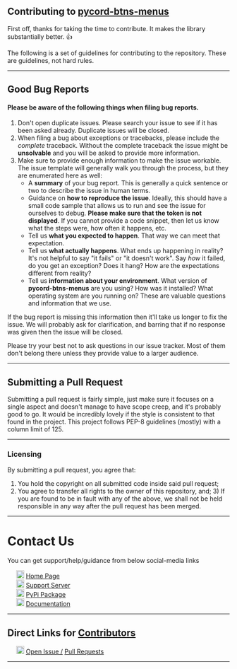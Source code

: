 ## Contributing to <u>pycord-btns-menus</u>

First off, thanks for taking the time to contribute. It makes the library substantially better. :+1:

The following is a set of guidelines for contributing to the repository. These are guidelines, not hard rules.

<hr/>

## Good Bug Reports

#### Please be aware of the following things when filing bug reports.

1. Don't open duplicate issues. Please search your issue to see if it has been asked already. Duplicate issues will be
   closed.
2. When filing a bug about exceptions or tracebacks, please include the *complete* traceback. Without the complete
   traceback the issue might be **unsolvable** and you will be asked to provide more information.
3. Make sure to provide enough information to make the issue workable. The issue template will generally walk you
   through the process, but they are enumerated here as well:
    - A **summary** of your bug report. This is generally a quick sentence or two to describe the issue in human terms.
    - Guidance on **how to reproduce the issue**. Ideally, this should have a small code sample that allows us to run
      and see the issue for ourselves to debug. **Please make sure that the token is not displayed**. If you cannot
      provide a code snippet, then let us know what the steps were, how often it happens, etc.
    - Tell us **what you expected to happen**. That way we can meet that expectation.
    - Tell us **what actually happens**. What ends up happening in reality? It's not helpful to say "it fails" or "it
      doesn't work". Say *how* it failed, do you get an exception? Does it hang? How are the expectations different from
      reality?
    - Tell us **information about your environment**. What version of **pycord-btns-menus** are you using? How was it
      installed? What operating system are you running on? These are valuable questions and information that we use.

If the bug report is missing this information then it'll take us longer to fix the issue. We will probably ask for
clarification, and barring that if no response was given then the issue will be closed.

Please try your best not to ask questions in our issue tracker. Most of them don't belong there unless they provide
value to a larger audience.

<hr/>

## Submitting a Pull Request

Submitting a pull request is fairly simple, just make sure it focuses on a single aspect and doesn't manage to have
scope creep, and it's probably good to go. It would be incredibly lovely if the style is consistent to that found in the
project. This project follows PEP-8 guidelines (mostly) with a column limit of 125.

<hr/>

### Licensing

By submitting a pull request, you agree that:

1) You hold the copyright on all submitted code inside said pull request;
2) You agree to transfer all rights to the owner of this repository, and; 3) If you are found to be in fault with any of
   the above, we shall not be held responsible in any way after the pull request has been merged.

<hr/>

# Contact Us

You can get support/help/guidance from below social-media links

<p style="margin-left: 20px;">

<img src="https://github.com/skrphenix/pycord_btns_menus/blob/main/media/bin/github_icon.png" alt="icon" width="18" height="18">
<a href="https://github.com/skrphenix/pycord_btns_menus"> 
Home Page </a>

<br/>

<img src="https://github.com/skrphenix/pycord_btns_menus/blob/main/media/bin/discord_icon.png" alt="icon" width="18" height="18">
<a href="https://discord.gg/GVMWx5EaAN"> 
Support Server </a>

<br/>

<img src="https://github.com/skrphenix/pycord_btns_menus/blob/main/media/bin/PyPi_icon.png" alt="icon" width="18" height="18">
<a href="https://pypi.org/project/pycord-btns-menus/"> 
PyPi Package </a>

<br/>

<img src="https://github.com/skrphenix/pycord_btns_menus/blob/main/media/bin/docs_icon.png" alt="icon" width="18" height="18">
<a href="https://skrphenix.github.io/pycord_btns_menus/"> 
Documentation </a>

</p>

<hr/>

## Direct Links for <u>Contributors</u>

<p style="margin-left: 20px;">
   <img src="https://github.com/skrphenix/pycord_btns_menus/blob/main/media/bin/github_icon.png" alt="icon" width="18" height="18"> 
   <a href="https://github.com/skrphenix/pycord_btns_menus/issues/new/choose"> 
   Open Issue /</a>
   
   <a href="https://github.com/skrphenix/pycord_btns_menus/pulls">
   Pull Requests
   </a>

</p>

<hr/>
